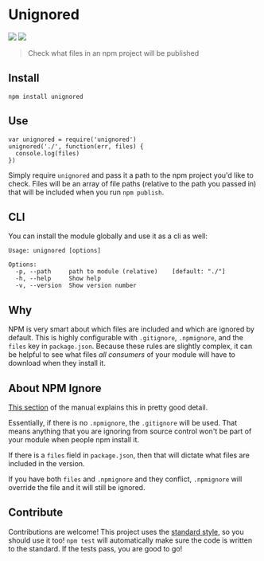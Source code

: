 # Unignored

[![](https://img.shields.io/npm/v/unignored.svg?style=flat-square)](https://www.npmjs.com/package/unignored)
[![](https://img.shields.io/travis/paulcpederson/unignored.svg?style=flat-square)](https://travis-ci.org/paulcpederson/unignored)

> Check what files in an npm project will be published

## Install

```
npm install unignored
```

## Use

```
var unignored = require('unignored')
unignored('./', function(err, files) {
  console.log(files)
})
```

Simply require `unignored` and pass it a path to the npm project you'd like to check. Files will be an array of file paths (relative to the path you passed in) that will be included when you run `npm publish`.

## CLI

You can install the module globally and use it as a cli as well:

```
Usage: unignored [options]

Options:
  -p, --path     path to module (relative)    [default: "./"]
  -h, --help     Show help
  -v, --version  Show version number
```

## Why

NPM is very smart about which files are included and which are ignored by default. This is highly configurable with `.gitignore`, `.npmignore`, and the `files` key in `package.json`. Because these rules are slightly complex, it can be helpful to see what files *all consumers* of your module will have to download when they install it.

## About NPM Ignore

[This section](https://github.com/npm/npm/blob/448efd0eaa6f97af0889bf47efc543a1ea2f8d7e/doc/misc/npm-developers.md#keeping-files-out-of-your-package) of the manual explains this in pretty good detail.

Essentially, if there is no `.npmignore`,  the `.gitignore` will be used. That means anything that you are ignoring from source control won't be part of your module when people npm install it.

If there is a `files` field in `package.json`, then that will dictate what files are included in the version.

If you have both `files` and `.npmignore` and they conflict, `.npmignore` will override the file and it will still be ignored.

## Contribute

Contributions are welcome! This project uses the [standard style](https://github.com/feross/standard), so you should use it too! `npm test` will automatically make sure the code is written to the standard. If the tests pass, you are good to go!

